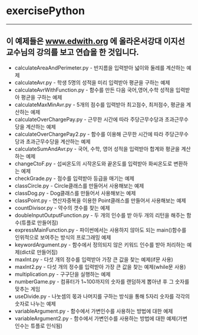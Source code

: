 # exercisePython
---
이 예제들은 www.edwith.org 에 올라온서강대 이지선교수님의 강의를 보고 연습을 한 것입니다.
---
- calculateAreaAndPerimeter.py - 반지름을 입력받아 넓이와 둘레를 계산하는 예제  
- calculateAvr.py - 학생 5명의 성적을 미리 입력받아 평균을 구하는 예제  
- calculateAvrWithFunction.py - 함수를 만든 다음 국어,영어,수학 성적을 입력받아 평균을 구하는 예제  
- calculateMaxMinAvr.py - 5개의 점수를 입력받아 최고점수, 최저점수, 평균을 계산하는 예제  
- calculateOverChargePay.py - 근무한 시간에 따라 주당근무수당과 초과근무수당을 계산하는 예제  
- calculateOverChargePay2.py - 함수를 이용해 근무한 시간에 따라 주당근무수당과 초과근무수당을 계산하는 예제  
- calculateSumAndAvr.py - 국어, 수학, 영어 성적을 입력받아 합계와 평균을 계산하는 예제  
- changeCtoF.py - 섭씨온도의 시작온도와 끝온도를 입력받아 화씨온도로 변환하는 예제  
- checkGrade.py - 점수를 입력받아 등급을 매기는 예제  
- classCircle.py - Circle클래스를 만들어서 사용해보는 예제  
- classDog.py - Dog클래스를 만들어서 사용해보는 예제  
- classPoint.py - 연산자중복을 이용한 Point클래스를 만들어서 사용해보는 예제  
- countDivisor.py - 약수의 갯수를 찾는 예제  
- doubleInputOutputFunction.py - 두 개의 인수를 받 아두 개의 리턴을 해주는 함수(튜플로 만들어짐)  
- expressMainFunction.py - 파이썬에서는 사용하지 않아도 되는 main()함수를 인위적으로 보여주는 방식의 프로그래밍 예제  
- keywordArgument.py - 함수에서 정의되지 않은 키워드 인수를 받아 처리하는 예제(dict로 만들어짐)  
- maxInt.py - 다섯 개의 정수를 입력받아 가장 큰 값을 찾는 예제(if문 사용)  
- maxInt2.py - 다섯 개의 정수를 입력받아 가장 큰 값을 찾는 예제(while문 사용)  
- multiplication.py - 구구단을 실행하는 예제  
- numberGame.py - 컴퓨터가 1~100까지의 숫자를 랜덤하게 뽑아낸 후 그 숫자를 맞추는 게임  
- useDivide.py - 나눗셈의 몫과 나머지를 구하는 방식을 통해 5자리 숫자를 각각의 숫자로 나누는 예제  
- variableArgument.py - 함수에서 가변인수를 사용하는 방법에 대한 예제  
- variableArgument2.py - 함수에서 가변인수를 사용하는 방법에 대한 예제(가변인수는 튜플로 인식됨)  
